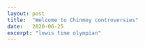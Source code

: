 ```yaml
---
layout: post
title:  "Welcome to Chinmoy controversies"
date:   2020-06-25
excerpt: "lewis time olympian"
---
```

